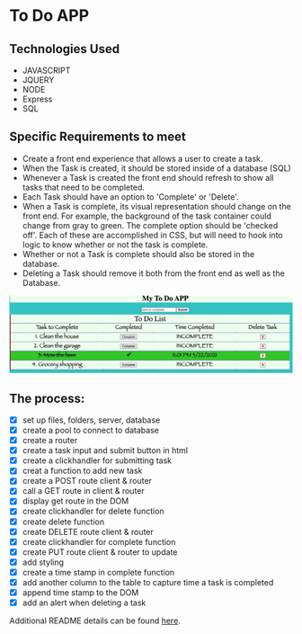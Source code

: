
To Do APP
==

Technologies Used
-

- JAVASCRIPT
- JQUERY
- NODE
- Express
- SQL

Specific Requirements to meet
-

* Create a front end experience that allows a user to create a task.
* When the Task is created, it should be stored inside of a database (SQL)
* Whenever a Task is created the front end should refresh to show all tasks that need to be completed.
* Each Task should have an option to 'Complete' or 'Delete'.
* When a Task is complete, its visual representation should change on the front end. For example, the background of the task container could change from gray to green. The complete option should be  'checked off'. Each of these are accomplished in CSS, but will need to hook into logic to know whether or not the task is complete.
* Whether or not a Task is complete should also be stored in the database.
* Deleting a Task should remove it both from the front end as well as the Database.

![sample](sample.jpeg)


The process:
---

- [x] set up files, folders, server, database
- [x] create a pool to connect to database
- [x] create a router
- [x] create a task input and submit button in html
- [x] create a clickhandler for submitting task
- [x] creat a function to add new task
- [x] create a POST route client & router
- [x] call a GET route in client & router
- [x] display get route in the DOM
- [x] create clickhandler for delete function
- [x] create delete function
- [x] create DELETE route client & router
- [x] create clickhandler for complete function
- [x] create PUT route client & router to update
- [x] add styling 
- [x] create a time stamp in complete function
- [x] add another column to the table to capture time a task is completed
- [x] append time stamp to the DOM
- [x] add an alert when deleting a task

Additional README details can be found [here](https://github.com/PrimeAcademy/readme-template/blob/master/README.md).
